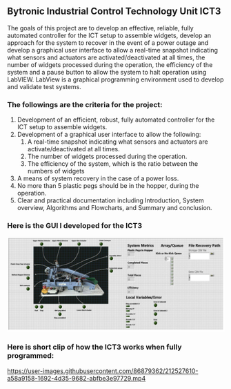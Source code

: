 ## Bytronic Industrial Control Technology Unit ICT3

The goals of this project are to develop an effective, reliable, fully automated controller
for the ICT setup to assemble widgets, develop an approach for the system to recover in the
event of a power outage and develop a graphical user interface to allow a real-time snapshot
indicating what sensors and actuators are activated/deactivated at all times, the number of
widgets processed during the operation, the efficiency of the system and a pause button to
allow the system to halt operation using LabVIEW. LabView is a graphical programming
environment used to develop and validate test systems.

### The followings are the criteria for the project:
1. Development of an efficient, robust, fully automated controller for the ICT setup to 
assemble widgets. 
2. Development of a graphical user interface to allow the following: 
    1. A real-time snapshot indicating what sensors and actuators are activate/deactivated at all times.
    2. The number of widgets processed during the operation. 
    3. The efficiency of the system, which is the ratio between the numbers of widgets 
3. A means of system recovery in the case of a power loss. 
4. No more than 5 plastic pegs should be in the hopper, during the operation.
5. Clear and practical documentation including Introduction, System overview, Algorithms and 
Flowcharts, and Summary and conclusion. 

### Here is the GUI I developed for the ICT3
![My Image](image.png)


### Here is short clip of how the ICT3 works when fully programmed:
https://user-images.githubusercontent.com/86879362/212527610-a58a9158-1692-4d35-9682-abfbe3e97729.mp4


